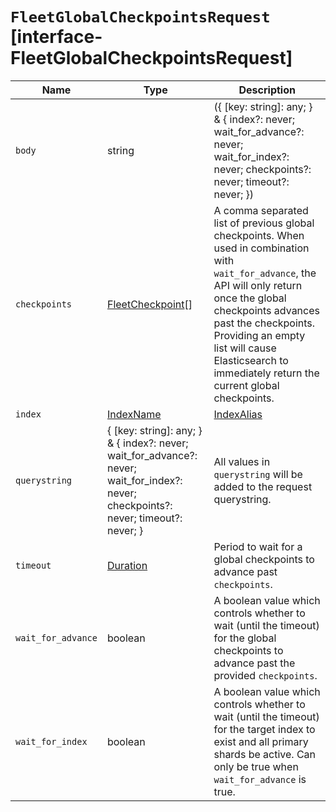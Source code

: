 # `FleetGlobalCheckpointsRequest` [interface-FleetGlobalCheckpointsRequest]

| Name | Type | Description |
| - | - | - |
| `body` | string | ({ [key: string]: any; } & { index?: never; wait_for_advance?: never; wait_for_index?: never; checkpoints?: never; timeout?: never; }) | All values in `body` will be added to the request body. |
| `checkpoints` | [FleetCheckpoint](./FleetCheckpoint.md)[] | A comma separated list of previous global checkpoints. When used in combination with `wait_for_advance`, the API will only return once the global checkpoints advances past the checkpoints. Providing an empty list will cause Elasticsearch to immediately return the current global checkpoints. |
| `index` | [IndexName](./IndexName.md) | [IndexAlias](./IndexAlias.md) | A single index or index alias that resolves to a single index. |
| `querystring` | { [key: string]: any; } & { index?: never; wait_for_advance?: never; wait_for_index?: never; checkpoints?: never; timeout?: never; } | All values in `querystring` will be added to the request querystring. |
| `timeout` | [Duration](./Duration.md) | Period to wait for a global checkpoints to advance past `checkpoints`. |
| `wait_for_advance` | boolean | A boolean value which controls whether to wait (until the timeout) for the global checkpoints to advance past the provided `checkpoints`. |
| `wait_for_index` | boolean | A boolean value which controls whether to wait (until the timeout) for the target index to exist and all primary shards be active. Can only be true when `wait_for_advance` is true. |
